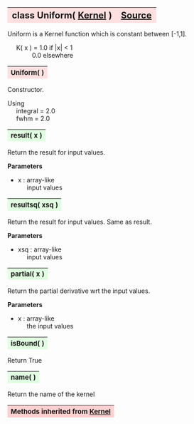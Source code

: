 ---
---
<br><br>

<a name="Uniform"></a>
<table><thead style="background-color:#FFE0E0; width:100%; font-size:20px"><tr><th style="text-align:left">
<strong>class Uniform(</strong> <a href="./Kernel.html">Kernel</a> )</th><th style="text-align:right"><a href=https://github.com/dokester/BayesicFitting/blob/master/BayesicFitting/source/kernels/Uniform.py target=_blank>Source</a></th></tr></thead></table>

Uniform is a Kernel function which is constant between [-1,1].

&nbsp;&nbsp;&nbsp;&nbsp; K( x ) = 1.0        if |x| < 1
<br>&nbsp;&nbsp;&nbsp;&nbsp;&nbsp;&nbsp;&nbsp;&nbsp;&nbsp;&nbsp;&nbsp;&nbsp;&nbsp; 0.0        elsewhere


<a name="Uniform"></a>
<table><thead style="background-color:#FFE0E0; width:100%; font-size:15px"><tr><th style="text-align:left">
<strong>Uniform(</strong> ) 
</th></tr></thead></table>

Constructor.

Using
<br>&nbsp;&nbsp;&nbsp;&nbsp; integral = 2.0
<br>&nbsp;&nbsp;&nbsp;&nbsp; fwhm = 2.0

<a name="result"></a>
<table><thead style="background-color:#E0FFE0; width:100%; font-size:15px"><tr><th style="text-align:left">
<strong>result(</strong> x )
</th></tr></thead></table>
Return the result for input values.

<b>Parameters</b>

* x  :  array-like
<br>&nbsp;&nbsp;&nbsp;&nbsp; input values

<a name="resultsq"></a>
<table><thead style="background-color:#E0FFE0; width:100%; font-size:15px"><tr><th style="text-align:left">
<strong>resultsq(</strong> xsq )
</th></tr></thead></table>
Return the result for input values. Same as result.

<b>Parameters</b>

* xsq  :  array-like
<br>&nbsp;&nbsp;&nbsp;&nbsp; input values

<a name="partial"></a>
<table><thead style="background-color:#E0FFE0; width:100%; font-size:15px"><tr><th style="text-align:left">
<strong>partial(</strong> x )
</th></tr></thead></table>
Return the partial derivative wrt the input values.

<b>Parameters</b>

* x  :  array-like
<br>&nbsp;&nbsp;&nbsp;&nbsp; the input values

<a name="isBound"></a>
<table><thead style="background-color:#E0FFE0; width:100%; font-size:15px"><tr><th style="text-align:left">
<strong>isBound(</strong> )
</th></tr></thead></table>

Return True 
<a name="name"></a>
<table><thead style="background-color:#E0FFE0; width:100%; font-size:15px"><tr><th style="text-align:left">
<strong>name(</strong> )
</th></tr></thead></table>

Return the name of the kernel 
<table><thead style="background-color:#FFD0D0; width:100%; font-size:15px"><tr><th style="text-align:left">
<strong>Methods inherited from</strong> <a href="./Kernel.html">Kernel</a></th></tr></thead></table>


